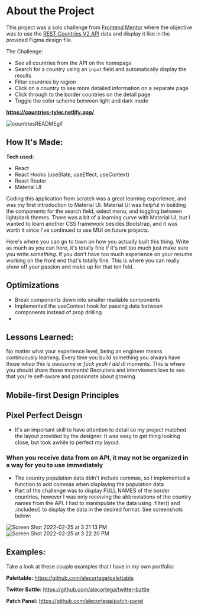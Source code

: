 # About the Project

This project was a solo challenge from [Frontend Mentor](https://www.frontendmentor.io/challenges/rest-countries-api-with-color-theme-switcher-5cacc469fec04111f7b848ca) where the objective was to use the [REST Countries V2 API](https://restcountries.com/#api-endpoints-v2) data and display it like in the provided Figma design file.

The Challenge:

- See all countries from the API on the homepage
- Search for a country using an `input` field and automatically display the results
- Filter countries by region
- Click on a country to see more detailed information on a separate page
- Click through to the border countries on the detail page
- Toggle the color scheme between light and dark mode

**https://countries-tyler.netlify.app/**

![countriesREADMEgif](https://user-images.githubusercontent.com/67395239/155774783-f8d12efc-a14d-4323-90cf-392d07abd0aa.gif)

## How It's Made:

**Tech used:** 
- React 
- React Hooks (useState, useEffect, useContext) 
- React Router 
- Material UI

Coding this application from scratch was a great learning experience, and was my first introduction to Material UI.  Material UI was helpful in building the components for the search field, select menu, and toggling between light/dark themes.  There was a bit of a learning curve with Material UI, but I wanted to learn another CSS framework besides Bootstrap, and it was worth it since I've continued to use MUI on future projects.  


Here's where you can go to town on how you actually built this thing. Write as much as you can here, it's totally fine if it's not too much just make sure you write *something*. If you don't have too much experience on your resume working on the front end that's totally fine. This is where you can really show off your passion and make up for that ten fold.





## Optimizations
- Break components down into smaller readable components
- Implemented the useContext hook for passing data between components instead of prop drilling
- 


## Lessons Learned:

No matter what your experience level, being an engineer means continuously learning. Every time you build something you always have those *whoa this is awesome* or *fuck yeah I did it!* moments. This is where you should share those moments! Recruiters and interviewers love to see that you're self-aware and passionate about growing.

## Mobile-first Design Principles

## Pixel Perfect Deisgn
- It's an important skill to have attention to detail so my project matched the layout provided by the designer.  It was easy to get thing looking close, but took awhile to perfect my layout.

### When you receive data from an API, it may not be organized in a way for you to use immediately
- The country population data didn't include commas, so I implemented a function to add commas when displaying the population data
- Part of the challenge was to display FULL NAMES of the border countries, however I was only receiving the abbreviations of the country names from the API.  I had to maninpulate the data using .filter() and .includes() to display the data in the desired format.  See screenshots below:

![Screen Shot 2022-02-25 at 3 21 13 PM](https://user-images.githubusercontent.com/67395239/155805086-4ed119a1-2d01-4ea4-8e18-8c054bccfd28.png)
![Screen Shot 2022-02-25 at 3 22 20 PM](https://user-images.githubusercontent.com/67395239/155805091-cb8a776c-e521-4837-8c0f-7de0b3eedbe2.png)

## Examples:
Take a look at these couple examples that I have in my own portfolio:

**Palettable:** https://github.com/alecortega/palettable

**Twitter Battle:** https://github.com/alecortega/twitter-battle

**Patch Panel:** https://github.com/alecortega/patch-panel
